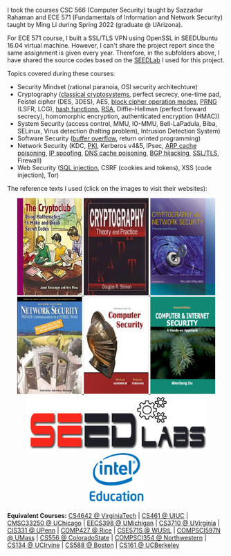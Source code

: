 I took the courses CSC 566 (Computer Security) taught by Sazzadur Rahaman and ECE 571 (Fundamentals of Information and Network Security) taught by Ming Li during Spring 2022 (graduate @ UArizona).

For ECE 571 course, I built a SSL/TLS VPN using OpenSSL in SEEDUbuntu 16.04 virtual machine. However, I can't share the project report since the same assignment is given every year. Therefore, in the subfolders above, I have shared the source codes based on the [SEEDLab](https://seedsecuritylabs.org/Labs_16.04/Networking/VPN/) I used for this project. 

Topics covered during these courses:
* Security Mindset (rational paranoia, OSI security architechture)
* Cryptography ([classical cryptosystems](/practice/secret-key_encryption/vigenere.pdf), perfect secrecy, one-time pad, Feistel cipher (DES, 3DES), AES, [block cipher operation modes](/practice/secret-key_encryption/Crypto_Encryption.pdf), [PRNG](/practice/pseudo_random_number_generation/) (LSFR, LCG), [hash functions](/practice/MD5_Collision_Attack/), [RSA](/practice/RSA_Encryption_and_Signature/), Diffie-Hellman (perfect forward secrecy), homomorphic encryption, authenticated encryption (HMAC))
* System Security (access control, MMU, IO-MMU, Bell-LaPadula, Biba, SELinux, Virus detection (halting problem), Intrusion Detection System)
* Software Security ([buffer overflow](/practice/buffer_overflow_vulnerability/), return orinted programming)
* Network Security (KDC, [PKI](/practice/PKI-TLS/certs/), Kerberos v4&5, IPsec, [ARP cache poisoning](/practice/ARP_cache_poisoning/), [IP spoofing](/practice/Scapy_packet_sniffing_spoofing/), [DNS cache poisoning](https://stats.sidnlabs.nl/en/dnssec.html), [BGP hijacking](https://isbgpsafeyet.com/), [SSL/TLS](/practice/PKI-TLS/), Firewall)
* Web Security ([SQL injection](/practice/SQL_Injection_Attack/), CSRF (cookies and tokens), XSS (code injection), Tor)

The reference texts I used (click on the images to visit their websites):

<p>
<center>
    <a href="https://www.cryptoclub.org/">
     <img alt="hs" src="the_cryptoclubL.jpg"
       width="150" height="225" class="center">
  </a>
  <a href="https://cs.uwaterloo.ca/~dstinson/CTAP4.html">
     <img alt="ug" src="stinson.jpg"
       width="150" height="225" class="center">
  </a>
      <a href="http://williamstallings.com/Cryptography/">
     <img alt="ug" src="crypto-net7e.jpg"
       width="150" height="225" class="center">
  </a>
  <a href="https://www.goodreads.com/book/show/4505093-network-security">
     <img alt="ug" src="Kaufman.jpg"
       width="150" height="225" class="center">
  </a>
   <a href="https://www.securitybook.net/">
     <img alt="ug" src="goodrich-tamassia.jpg"
       width="150" height="225" class="center">
  </a>
  <a href="https://www.handsonsecurity.net/">
     <img alt="ug" src="seedbook.jpg"
       width="150" height="225" class="center">
  </a>
  <a href="https://seedsecuritylabs.org/">
     <img alt="SEED Labs" src="seed_labs.png"
       width="415" height="125" class="center">
  </a>
  <a href="https://www.intel.com/content/www/us/en/support/articles/000022547/programs.html">
     <img alt="Intel Security Curriculum Program" src="intel-ed.png"
       width="125" height="125" class="center">
  </a>
   </center>
 </p>
 
 **Equivalent Courses:** [CS4642 @ VirginiaTech](https://courses.cs.vt.edu/~cs4264/) | [CS461 @ UIUC](https://courses.engr.illinois.edu/cs461/sp2018/) | [CMSC33250 @ UChicago](https://www.classes.cs.uchicago.edu/archive/2017/fall/23200-1/index.html) | [EECS398 @ UMichigan](https://www.eecs.umich.edu/courses/eecs398.f10/) | [CS3710 @ UVirginia](https://aaronbloomfield.github.io/ics/readme.html) | [CIS331 @ UPenn](https://www.cis.upenn.edu/~sga001/classes/cis331f19/index.html) | [COMP427 @ Rice](https://comp427.blogs.rice.edu/course-information/) | [CSE571S @ WUStL](https://www.cse.wustl.edu/~jain/cse571-14/index.html) | [COMPSCI597N @ UMass](https://infosec.cs.umass.edu/cs597n) | [CS556 @ ColoradoState](https://www.cs.colostate.edu/~cs556/home_syllabus.php) | [COMPSCI354 @ Northwestern](https://www.mccormick.northwestern.edu/computer-science/academics/courses/descriptions/354.html) | [CS134 @ UCIrvine](https://www.ics.uci.edu/~alfchen/teaching/cs134-2019-Fall/index.html) | [CS588 @ Boston](https://www.cs.bu.edu/~goldbe/teaching/cs558y2015.html) | [CS161 @ UCBerkeley](https://inst.eecs.berkeley.edu/~cs161/sp15/)
